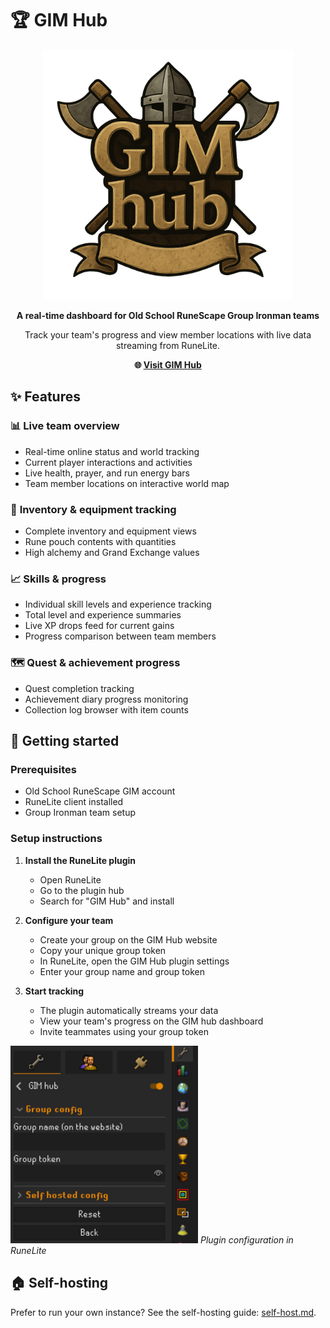 # 🏆 GIM Hub

<div align="center">
  <img alt="GIM Hub Logo" src="public/images/logo.png" width="400"/>
  
  **A real-time dashboard for Old School RuneScape Group Ironman teams**
  
  Track your team's progress and view member locations with live data streaming from RuneLite.
  
  **🌐 [Visit GIM Hub](https://gim-hub.com)**
</div>

## ✨ Features

### 📊 **Live team overview**

- Real-time online status and world tracking
- Current player interactions and activities
- Live health, prayer, and run energy bars
- Team member locations on interactive world map

### 🎒 **Inventory & equipment tracking**

- Complete inventory and equipment views
- Rune pouch contents with quantities
- High alchemy and Grand Exchange values

### 📈 **Skills & progress**

- Individual skill levels and experience tracking
- Total level and experience summaries
- Live XP drops feed for current gains
- Progress comparison between team members

### 🗺️ **Quest & achievement progress**

- Quest completion tracking
- Achievement diary progress monitoring
- Collection log browser with item counts

## 🚀 Getting started

### Prerequisites

- Old School RuneScape GIM account
- RuneLite client installed
- Group Ironman team setup

### Setup instructions

1. **Install the RuneLite plugin**
   - Open RuneLite
   - Go to the plugin hub
   - Search for "GIM Hub" and install

2. **Configure your team**
   - Create your group on the GIM Hub website
   - Copy your unique group token
   - In RuneLite, open the GIM Hub plugin settings
   - Enter your group name and group token

3. **Start tracking**
   - The plugin automatically streams your data
   - View your team's progress on the GIM hub dashboard
   - Invite teammates using your group token

<img alt="RuneLite Plugin Configuration" src="public/images/plugin-screenshot.png" width="300"/>
<em>Plugin configuration in RuneLite</em>

## 🏠 Self-hosting

Prefer to run your own instance? See the self-hosting guide: [self-host.md](self-host.md).
